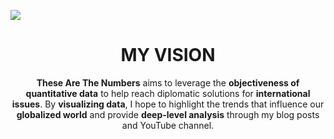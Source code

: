 ![](https://www.googleapis.com/download/storage/v1/b/kaggle-user-content/o/inbox%2F12064410%2Fa423c84e0c3332108159f488ec3caa41%2FTHESE%20ARE%20THE%20NUMBERS.png?generation=1678040184219826&alt=media)

<h1 align="center"> MY VISION </h1>

<div align="center"><b>These Are The Numbers</b> aims to leverage the <b>objectiveness of quantitative data</b> to help reach diplomatic solutions for <b>international issues</b>. By <b>visualizing data</b>, I hope to highlight the trends that influence our <b>globalized world</b> and provide <b>deep-level analysis</b> through my blog posts and YouTube channel.</div>


<!--
**__These Are The Numbers__** aims to leverage the **objectiveness of quantitative data** to help reach diplomatic solutions for **international issues**. By **visualizing data**, I hope to highlight the trends that influence our **globalized world** and provide **deep-level analysis** through my blog posts.

![](https://www.googleapis.com/download/storage/v1/b/kaggle-user-content/o/inbox%2F12064410%2Fa423c84e0c3332108159f488ec3caa41%2FTHESE%20ARE%20THE%20NUMBERS.png?generation=1678040184219826&alt=media)

-->
